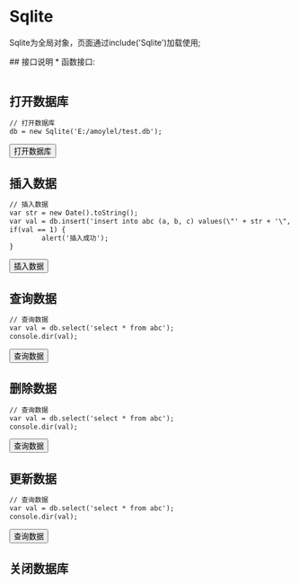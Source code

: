 ﻿# Sqlite
  Sqlite为全局对象，页面通过include('Sqlite')加载使用;

  <link rel="stylesheet" type="text/css" href="docs/css/common.css" />
  <script src="docs/js/string.js" type="text/javascript" charset="utf-8"></script>
  <script src="docs/js/template.js" type="text/javascript" charset="utf-8"></script>
  <script src="docs/js/sqlite.js" type="text/javascript" charset="utf-8"></script>
## 接口说明
*    函数接口:

<table id="method" class="table" >
</table>
 
## 打开数据库
```html
// 打开数据库
db = new Sqlite('E:/amoylel/test.db');
```
<div class="row">
    <div class="col-xs-3">
        <button class ="btn btn-outline-primary btn-block" id="open">打开数据库</button>
    </div>
</div>

## 插入数据

```html
// 插入数据
var str = new Date().toString();
var val = db.insert('insert into abc (a, b, c) values(\"' + str + '\", 1, 33.22);');
if(val == 1) {
		alert('插入成功');
}
```

<div class="row">
    <div class="col-xs-3">
        <button class ="btn btn-outline-primary btn-block" id="insert">插入数据</button>
    </div>
</div>

## 查询数据

```html
// 查询数据
var val = db.select('select * from abc');
console.dir(val);
```

<div class="row">
    <div class="col-xs-3">
        <button class ="btn btn-outline-primary btn-block" id="select">查询数据</button>
    </div>
</div>

## 删除数据

```html
// 查询数据
var val = db.select('select * from abc');
console.dir(val);
```

<div class="row">
    <div class="col-xs-3">
        <button class ="btn btn-outline-primary btn-block" id="select">查询数据</button>
    </div>
</div>

## 更新数据

```html
// 查询数据
var val = db.select('select * from abc');
console.dir(val);
```

<div class="row">
    <div class="col-xs-3">
        <button class ="btn btn-outline-primary btn-block" id="select">查询数据</button>
    </div>
</div>


## 关闭数据库
 
 